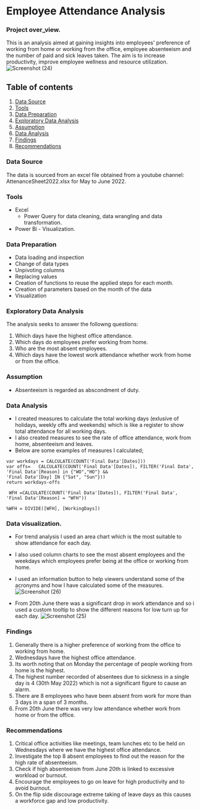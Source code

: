 # Employee Attendance Analysis
### Project over_view.
This is an analysis aimed at gaining insights into employees' preference of working from home or working from the office, employee absenteeism and the number of paid and sick leaves taken. The aim is to increase productivity, improve employee wellness and resource utilization. 
![Screenshot (24)](https://github.com/user-attachments/assets/a2d18c75-efa2-444c-98dd-5c75731dd8b5)


## Table of contents
1. [Data Source](#data-source)
2. [Tools](#tools)
3. [Data Preparation](#data-preparation)
4. [Exploratory Data Analysis](#exploratory-data-analysis)
5. [Assumption](#assumption)
6. [Data Analysis](#data-analysis)
7. [Findings](#findings)
8. [Recommendations](#recommendations)

### Data Source
The data is sourced from an excel file obtained from a youtube channel: AttenanceSheet2022.xlsx for May to June 2022.

### Tools
- Excel
   - Power Query for data cleaning, data wrangling and data transformation.
- Power Bi - Visualization.

### Data Preparation
- Data loading and inspection
- Change of data types
- Unpivoting columns
- Replacing values
- Creation of functions to reuse the applied steps for each month.
- Creation of parameters based on the month of the data
- Visualization


### Exploratory Data Analysis
The analysis seeks to answer the followng questions:
1. Which days have the highest office attendance.
2. Which days do employees prefer working from home.
3. Who are the most absent employees.
4. Which days have the lowest work attendance whether work from home or from the office.

### Assumption
- Absenteeism is regarded as abscondment of duty.

### Data Analysis
- I created measures to calculate the total working days (exlusive of holidays, weekly offs and weekends) which is like a register to show total attendance for all working days. 
- I also created measures to see the rate of office attendance, work from home, absenteeism and leaves.
- Below are some examples of measures I calculated;
  
```WorkingDays = 
var workdays = CALCULATE(COUNT('Final Data'[Dates]))
var offs=   CALCULATE(COUNT('Final Data'[Dates]), FILTER('Final Data', 'Final Data'[Reason] in {"WO","HO"} &&
'Final Data'[Day] IN {"Sat", "Sun"}))
return workdays-offs
 ```
```
 WFH =CALCULATE(COUNT('Final Data'[Dates]), FILTER('Final Data', 'Final Data'[Reason] = "WFH"))
```

```%WFH = DIVIDE([WFH], [WorkingDays])```

### Data visualization.
- For trend analysis I used an area chart which is the most suitable to show attendance for each day.
- I also used column charts to see the most absent employees and the weekdays which employees prefer being at the office or working from home.
- I used an information button to help viewers understand some of the acronyms and how I have calculated some of the measures.
  ![Screenshot (26)](https://github.com/user-attachments/assets/31a4050a-8db5-4efd-a04d-df9fb8f4b0f5)

- From 20th June there was a significant drop in work attendance and so i used a custom tooltip to show the different reasons for low turn up for each day.
![Screenshot (25)](https://github.com/user-attachments/assets/b5b58c38-ec3b-471e-8bd4-1aa28d657cb0)

### Findings
1. Generally there is a higher preference of working from the office to working from home.
2. Wednesdays have the highest office attendance.
3. Its worth noting that on Monday the percentage of people working from home is the highest.
4. The highest number recorded of absentees due to sickness in a single day is 4 (30th May 2022) which is not a significant figure to cause an alarm.
5. There are 8 employees who have been absent from work for more than 3 days in a span of 3 months.
6. From 20th June there was very low attendance whether work from home or from the office.

### Recommendations
1. Critical office activities like meetings, team lunches etc to be held on Wednesdays where we have the highest office attendance.
2. Investigate the top 8 absent employees to find out the reason for the high rate of absenteeism.
3. Check if high absenteeism from June 20th is linked to excessive workload or burnout.
4. Encourage the employees to go on leave for high productivity and to avoid burnout. 
5. On the flip side discourage extreme taking of leave days as this causes a workforce gap and low productivity.

